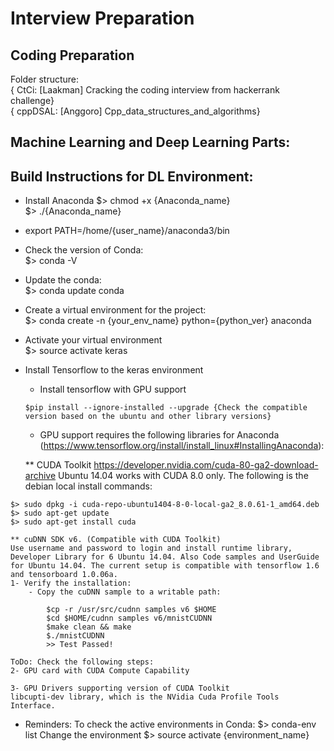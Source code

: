 # Interview Preparation
## Coding Preparation
Folder structure:  
{ CtCi: [Laakman] Cracking the coding interview from hackerrank challenge}  
{ cppDSAL: [Anggoro] Cpp_data_structures_and_algorithms}

## Machine Learning and Deep Learning Parts:
## Build Instructions for DL Environment:
- Install Anaconda
  	$> chmod +x {Anaconda_name}  
	$> ./{Anaconda_name}  

- export PATH=/home/{user_name}/anaconda3/bin  

- Check the version of Conda:  
	$> conda -V  

- Update the conda:  
	$> conda update conda  

- Create a virtual environment for the project:  
	$> conda create -n {your_env_name} python={python_ver} anaconda  

- Activate your virtual environment  
	$> source activate keras  

- Install Tensorflow to the keras environment  
	- Install tensorflow with GPU support  
	```
	$pip install --ignore-installed --upgrade {Check the compatible version based on the ubuntu and other library versions}
	```
	
	* GPU support requires the following libraries for Anaconda (https://www.tensorflow.org/install/install_linux#InstallingAnaconda):
	
	** CUDA Toolkit https://developer.nvidia.com/cuda-80-ga2-download-archive
	Ubuntu 14.04 works with CUDA 8.0 only. The following is the debian local install commands:
```
$> sudo dpkg -i cuda-repo-ubuntu1404-8-0-local-ga2_8.0.61-1_amd64.deb
$> sudo apt-get update
$> sudo apt-get install cuda
```

	** cuDNN SDK v6. (Compatible with CUDA Toolkit)
	Use username and password to login and install runtime library, Developer Library for 6 Ubuntu 14.04. Also Code samples and UserGuide for Ubuntu 14.04. The current setup is compatible with tensorflow 1.6 and tensorboard 1.0.06a.
	1- Verify the installation:
		- Copy the cuDNN sample to a writable path:
```
		$cp -r /usr/src/cudnn samples v6 $HOME
		$cd $HOME/cudnn samples v6/mnistCUDNN
		$make clean && make
		$./mnistCUDNN
		>> Test Passed!
```
	ToDo: Check the following steps:
	2- GPU card with CUDA Compute Capability

	3- GPU Drivers supporting version of CUDA Toolkit
	libcupti-dev library, which is the NVidia Cuda Profile Tools Interface.

* Reminders:
To check the active environments in Conda:
$> conda-env list
Change the environment
$> source activate {environment_name}
